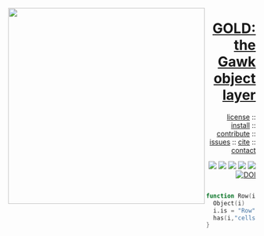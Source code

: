 <a name=top><img align=left width=400 src="https://github.com/timm/gold/blob/master/etc/img/coins.png">
<h1 align=right><a href="/README.md#top">GOLD: the Gawk object layer</a></h1> 
<p align=right> <a
href="https://github.com/timm/gold/blob/master/LICENSE.md#top">license</a> :: <a
href="https://github.com/timm/gold/blob/master/INSTALL.md#top">install</a> :: <a
href="https://github.com/timm/gold/blob/master/CODE_OF_CONDUCT.md#top">contribute</a> :: <a
href="https://github.com/timm/gold/issues">issues</a> :: <a
href="https://github.com/timm/gold/blob/master/CITATION.md#top">cite</a> :: <a
href="https://github.com/timm/gold/blob/master/CONTACT.md#top">contact</a> </p><p align=right> 
<img src="https://img.shields.io/badge/license-mit-red">   
<img src="https://img.shields.io/badge/language-gawk-orange">    
<img src="https://img.shields.io/badge/purpose-ai,se-blueviolet">
<img src="https://img.shields.io/badge/platform-mac,*nux-informational">
<a href="https://travis-ci.org/github/timm/gold"><img 
src="https://travis-ci.org/timm/gold.svg?branch=master"></a>
<a href="https://zenodo.org/badge/latestdoi/263210595"><img 
    src="https://zenodo.org/badge/263210595.svg" alt="DOI"></a></p>


```awk

function Row(i) {
  Object(i)
  i.is = "Row"
  has(i,"cells")
}
```
